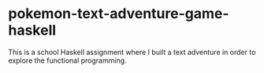 # pokemon-text-adventure-game-haskell

This is a school Haskell assignment where I built a text adventure in order to explore the functional programming.
